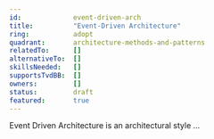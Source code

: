 ```yaml
---
id:				event-driven-arch
title:      	"Event-Driven Architecture"
ring:       	adopt
quadrant:   	architecture-methods-and-patterns
relatedTo:		[]
alternativeTo:	[]
skillsNeeded:	[]
supportsTvdBB:	[]
owners:         [] 
status:			draft
featured:       true
---
```


Event Driven Architecture is an architectural style ...